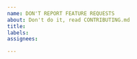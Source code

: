 ```yaml
---
name: DON'T REPORT FEATURE REQUESTS
about: Don't do it, read CONTRIBUTING.md
title: 
labels: 
assignees: 

---
```



